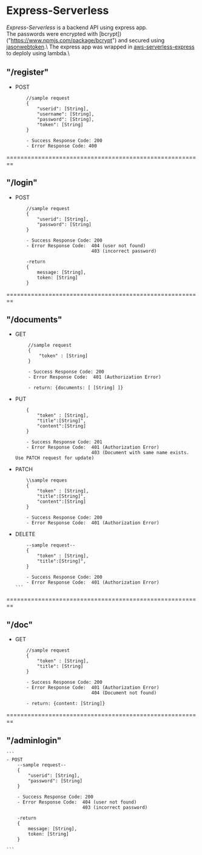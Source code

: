 # Express-Serverless

*Express-Serverless* is a backend API using express app.\
The passwords were encrypted with [bcrypt])("https://www.npmjs.com/package/bcrypt") and secured using [jasonwebtoken]("https://www.npmjs.com/package/jsonwebtoken").\
The express app was wrapped in [aws-serverless-express]("https://github.com/awslabs/aws-serverless-express") to deploly using lambda.\

## "/register"

* POST
    ```
        //sample request
        {
            "userid": [String],
            "username": [String],
            "password": [String],
            "token": [String]
        }

        - Success Response Code: 200
        - Error Response Code: 400
    ```
========================================================

## "/login"

* POST
    ```
        //sample request
        {
            "userid": [String],
            "password": [String]
        }

        - Success Response Code: 200
        - Error Response Code:  404 (user not found)
                                403 (incorrect password)

        -return
        {
            message: [String],
            token: [String]
        }
    ```
========================================================

## "/documents"

* GET
````
        //sample request
        {
            "token" : [String]
        }

        - Success Response Code: 200
        - Error Response Code:  401 (Authorization Error)

        - return: {documents: [ [String] ]}
````

* PUT
    ```
        {
            "token" : [String],
            "title":[String]",
  	        "content":[String]
        }

        - Success Response Code: 201
        - Error Response Code:  401 (Authorization Error)
                                403 (Document with same name exists. Use PATCH request for update)
   ```

* PATCH
    ```
        \\sample reques
        {
            "token" : [String],
            "title":[String]",
  	        "content":[String]
        }

        - Success Response Code: 200
        - Error Response Code:  401 (Authorization Error)
    ```

* DELETE
    ````
        --sample request--
        {
            "token" : [String],
            "title":[String]",
        }

        - Success Response Code: 200
        - Error Response Code:  401 (Authorization Error)
    ```

========================================================

## "/doc"

* GET
    ```
        //sample request
        {
            "token" : [String],
            "title": [String]
        }

        - Success Response Code: 200
        - Error Response Code:  401 (Authorization Error)
                                404 (Document not found)

        - return: {content: [String]}
    ```

========================================================

## "/adminlogin"
    ```
    - POST
        --sample request--
        {
            "userid": [String],
            "password": [String]
        }

        - Success Response Code: 200
        - Error Response Code:  404 (user not found)
                                403 (incorrect password)

        -return
        {
            message: [String],
            token: [String]
        }

    ```